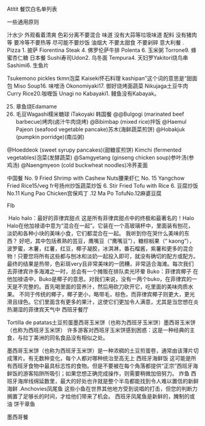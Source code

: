 Atitit 餐饮白名单列表


一些通用原则

汁水少 
外观看着清爽 色彩分离不要混合
味道 没有大蒜等垃圾味道
配料 没有猪肉等
要冷等不要热等
尽可能不要炒饭 油烟大
不要太甜食
不要剁碎
意大利餐
 . Pizza 1. 披萨
Fiorentina Steak 4. 佛罗伦萨牛排
Polenta 6. 玉米粥
Torrone9. 蜂蜜杏仁糖
日本餐
Sushi寿司Udon2. 乌冬面
​Tempura4. 天妇罗Yakitori烧鸟串
​Sashimi6. 生鱼片

Tsukemono pickles tkmn泡菜
 Kaiseki怀石料理
kashipan”这个词的意思是“甜面包
Miso Soup16. 味噌汤
Okonomiyaki17. 御好烧烤面蔬菜
Nikujaga土豆牛肉
Curry Rice20.咖喱饭
Unagi no Kabayaki1. 鳗鱼没有Kabayak。

25. 章鱼烧Edamame
27. 毛豆Wagashi糯米糖球 iTakoyaki
韩国餐
@@Bulgogi (marinated beef barbecue)烤肉(卤汁牛肉烧烤)
@Bibimbap (mixed rice)拌饭
@Haemul Pajeon (seafood vegetable pancake)苏木(海鲜蔬菜煎饼)
@Hobakjuk (pumpkin porridge)(南瓜粥)

@Hoeddeok (sweet syrupy pancakes)(甜糖浆煎饼)
Kimchi (fermented vegetables)泡菜(发酵蔬菜)
@Samgyetang (ginseng chicken soup)参叶汤(参鸡汤)
@Naengmyeon (cold buckwheat noodles)冷荞麦面



中国餐
No. 9 Fried Shrimp with Cashew Nuts腰果虾仁
​No. 15 Yangchow Fried Rice15/veg fr号扬州炒饭蔬菜炒饭 
6. Stir Fried Tofu with Rice 6. 豆腐炒饭
​No.11 Kung Pao Chicken宫保鸡丁
​.12 Ma Po TofuNo.12麻婆豆腐

Flb

 Halo halo：最好的菲律宾甜点
这是所有菲律宾甜点中的终极和最著名的！Halo Halo在他加禄语中意为“混合在一起”。它装在一个高玻璃杯中，里面装有刨花，淡奶和各种小块的美味小食，它们都混合在一起。
我听到你在哭什么美味的东西？
好吧，其中包括煮熟的芸豆，鹰嘴豆（“鹰嘴​​豆”），糖棕榈果（“ kaong”），波罗蜜，木薯，红薯，红豆，椰子凝胶，冰淇淋，番石榴酱，紫薯和更多的混合物！只要您将所有这些都与刨冰和淡奶一起投入即可，就没有确切的配方或配方。
最终的结果是热带，色彩斑very且非常美味的一团糟，非常适合海滩。每次我们去菲律宾许多海滩之一时，总会有一个摊贩在排队卖光环晕
Buko：菲律宾椰子
在他加禄语中，Buko是椰子的意思。对我们来说，没有一两个buko，在菲律宾的一天是不完整的。首先喝里面的营养汁，然后用砍刀砍开它，吃里面的美味肉质水果。
不同于传统的椰子，椰子更小，略带毛，棕色，而菲律宾椰子则更大，更光滑且绿色。它们里面含有更多的果汁，这使它们更加令人满意，尤其是当您想在炎热潮湿的菲律宾天气中
西班牙餐厅

Tortilla de patatas土豆煎蛋墨西哥玉米饼（也称为西班牙玉米饼）墨西哥玉米饼（也称为西班牙玉米饼）
许多游客对西班牙玉米饼感到困惑：这是一种经典的主食，与拉丁美洲的同名食品没有相似之处。

墨西哥玉米饼（也称为西班牙玉米饼）是一种浓稠的土豆煎蛋卷，通常由该薄片切成薄片。有无数种变化，每个人都对哪种统治至高无上
西班牙海鲜饭
这可能是所有西班牙食物中最具标志性的食物。但是不要被在每个角落都提供“正宗”西班牙海鲜饭的游客陷阱所吸引；如果您想正确完成操作，则需要稍微加倍努力。
炸鱼
西班牙海岸线绵延数里，最大的好处也许就是整个半岛都能找到令人难以置信的新鲜海鲜
.Anchovies凤尾鱼
这些小鱼在世界其他地方受到说唱的打击，但您的判断力搁置了足够长的时间，才给他们带来了机会。
西班牙凤尾鱼是新鲜的，腌制的或油
饼干章鱼

墨西哥餐



